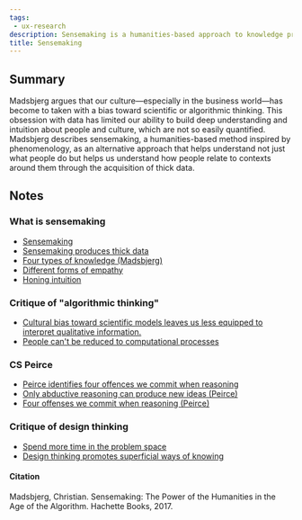 ```yaml
---
tags: 
 - ux-research
description: Sensemaking is a humanities-based approach to knowledge production that looks to build deep understanding of a people and what matters to them.
title: Sensemaking
---
```


## Summary

Madsbjerg argues that our culture—especially in the business world—has become to taken with a bias toward scientific or algorithmic thinking. This obsession with data has limited our ability to build deep understanding and intuition about people and culture, which are not so easily quantified. Madsbjerg describes sensemaking, a humanities-based method inspired by phenomenology, as an alternative approach that helps understand not just what people do but helps us understand how people relate to contexts around them through the acquisition of thick data.

## Notes

### What is sensemaking

-   [Sensemaking](./¶+Sensemaking)
-   [Sensemaking produces thick data](./Sensemaking+produces+thick+data)
-   [Four types of knowledge (Madsbjerg)](./Four+types+of+knowledge+(Madsbjerg))
-   [Different forms of empathy](https://publish.obsidian.md/mobydiction/notes/Different+forms+of+empathy)
-   [Honing intuition](https://publish.obsidian.md/mobydiction/notes/Honing+intuition)

### Critique of "algorithmic thinking"

-   [Cultural bias toward scientific models leaves us less equipped to interpret qualitative information.](https://publish.obsidian.md/mobydiction/notes/Cultural+bias+toward+scientific+models+leaves+us+less+equipped+to+interpret+qualitative+information.)
-   [People can't be reduced to computational processes](https://publish.obsidian.md/mobydiction/notes/People+can't+be+reduced+to+computational+processes)

### CS Peirce

-   [Peirce identifies four offences we commit when reasoning](https://publish.obsidian.md/mobydiction/Peirce+identifies+four+offences+we+commit+when+reasoning)
-   [Only abductive reasoning can produce new ideas (Peirce)](https://publish.obsidian.md/mobydiction/notes/Only+abductive+reasoning+can+produce+new+ideas+(Peirce))
-   [Four offenses we commit when reasoning (Peirce)](https://publish.obsidian.md/mobydiction/notes/Four+offenses+we+commit+when+reasoning+(Peirce))

### Critique of design thinking

-   [Spend more time in the problem space](https://publish.obsidian.md/mobydiction/notes/Spend+more+time+in+the+problem+space)
-   [Design thinking promotes superficial ways of knowing](https://publish.obsidian.md/mobydiction/notes/Design+thinking+promotes+superficial+ways+of+knowing)

#### Citation

Madsbjerg, Christian. Sensemaking: The Power of the Humanities in the Age of the Algorithm. Hachette Books, 2017.
